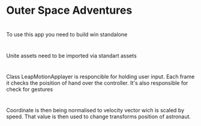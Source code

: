 # Outer Space Adventures
#
To use this app you need to build win standalone
#
Unite assets need to be imported via standart assets 
#
Class LeapMotionApplayer is responcible for holding user input. Each frame it checks the poisition of hand over the
controller. It's also responsible for check for gestures
#
Coordinate is then being normalised to velocity vector wich is scaled by speed. That value is then used to change 
transforms position of astronaut.
